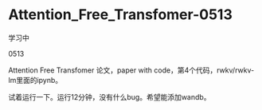 # Attention_Free_Transfomer-0513
学习中

0513

Attention Free Transfomer 论文，paper with code，第4个代码，rwkv/rwkv-lm里面的ipynb。

试着运行一下。运行12分钟，没有什么bug。希望能添加wandb。
